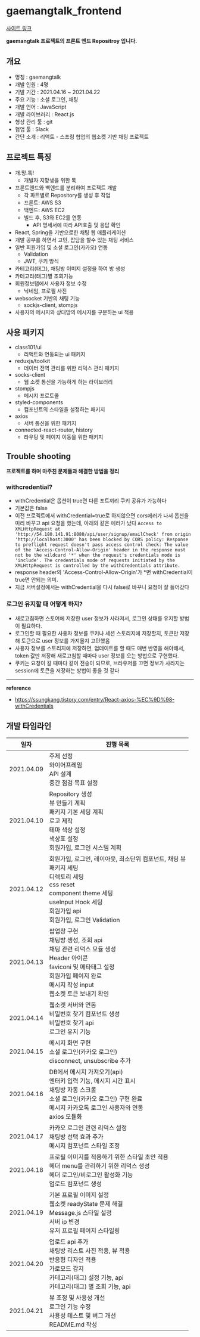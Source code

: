# gaemangtalk_frontend

[사이트 링크](http://gaemangtalk.site/)

**gaemangtalk 프로젝트의 프론트 엔드 Repositroy 입니다.**



## 개요

* 명칭 : gaemangtalk
* 개발 인원 : 4명
* 기발 기간 : 2021.04.16 ~ 2021.04.22
* 주요 기능 : 소셜 로그인, 채팅
* 개발 언어 : JavaScript
* 개발 라이브러리 : React.js
* 형상 관리 툴 : git
* 협업 툴 : Slack
* 간단 소개 : 리액트 - 스프링 협업의 웹소켓 기반 채팅 프로젝트



## 프로젝트 특징

* 개.망.톡!
  * 개발자 지망생을 위한 톡
* 프론트엔드와 백엔드를 분리하여 프로젝트 개발
  *  각 파트별로 Repository를 생성 후 작업
  * 프론트: AWS S3
  * 백엔드: AWS EC2
  * 빌드 후, S3와 EC2를 연동
    * API 명세서에 따라 API호출 및 응답 확인
* React, Spring을 기반으로한 채팅 웹 애플리케이션
* 개발 공부를 하면서 고민, 잡담을 할수 있는 채팅 서비스
* 일반 회원가입 및 소셜 로그인(카카오) 연동
  * Validation
  * JWT, 쿠키 방식
* 카테고리(태그), 채팅방 이미지 설정을 하여 방 생성
* 카테고리(태그)별 조회기능
* 회원정보탭에서 사용자 정보 수정
  * 닉네임, 프로필 사진
* websocket 기반의 채팅 기능
  * sockjs-client, stompjs
* 사용자의 메시지와 상대방의 메시지를 구분하는 ui 적용



## 사용 패키지

* class101/ui
  * 리액트와 연동되는 ui 패키지
* reduxjs/toolkit
  * 데이터 전역 관리를 위한 리덕스 관리 패키지
* socks-client
  * 웹 소켓 통신을 가능하게 하는 라이브러리
* stompjs
  * 메시지 프로토콜
* styled-components
  * 컴포넌트의 스타일을 설정하는 패키지
* axios
  * 서버 통신을 위한 패키지
* connected-react-router, history
  - 라우팅 및 페이지 이동을 위한 패키지



## Trouble shooting

**프로젝트를 하며 마주친 문제들과 해결한 방법을 정리**

### withcredential?

- withCredential은 옵션이 true면 다른 포트끼리 쿠키 공유가 가능하다
- 기본값은 false
- 이전 프로젝트에서 withCredential=true로 하지않으면 cors에러가 나서 옵션을 미리 바꾸고 api 요청을 했는데, 아래와 같은 에러가 났다
  `Access to XMLHttpRequest at 'http://54.180.141.91:8080/api/user/signup/emailCheck' from origin 'http://localhost:3000' has been blocked by CORS policy: Response to preflight request doesn't pass access control check: The value of the 'Access-Control-Allow-Origin' header in the response must not be the wildcard '*' when the request's credentials mode is 'include'. The credentials mode of requests initiated by the XMLHttpRequest is controlled by the withCredentials attribute.`
- response header의 'Access-Control-Allow-Origin'가 \*면 withCredential이 true면 안되는 의미.
- 지금 서버설정에서는 withCredential을 다시 false로 바꾸니 요청이 잘 들어갔다

### 로그인 유지할 때 어떻게 하지?

- 새로고침하면 스토어에 저장한 user 정보가 사라져서, 로그인 상태를 유지할 방법이 필요하다.
- 로그인할 때 필요한 사용자 정보를 쿠키나 세션 스토리지에 저장할지, 토큰만 저장해 토큰으로 user 정보를 가져올지 고민했음
- 사용자 정보를 스토리지에 저장하면, 업데이트를 할 때도 매번 반영을 해야해서, token 값만 저장해 새로고침할 때마다 user 정보를 오는 방법으로 구현했다.
- 쿠키는 요청이 갈 때마다 같이 전송이 되므로, 브라우저를 끄면 정보가 사라지는 session에 토큰을 저장하는 방법이 좋을 것 같다

---

**reference**

- https://ssungkang.tistory.com/entry/React-axios-%EC%9D%98-withCredentials





## 개발 타임라인

| 일자       | 진행 목록                                                    |
| ---------- | ------------------------------------------------------------ |
| 2021.04.09 | 주제 선정<br />와이어프레임<br />API 설계<br />중간 점검 목표 설정 |
| 2021.04.10 | Repository 생성<br />뷰 만들기 계획<br />패키지 기본 세팅 계획<br />로고 제작<br />테마 색상 설정<br />색상표 설정<br />회원가입, 로그인 시스템 계획 |
| 2021.04.12 | 회원가입, 로그인, 레이아웃, 최소단위 컴포넌트, 채팅 뷰<br />패키지 세팅<br />디렉토리 세팅<br />css reset<br />component theme 세팅<br />useInput Hook 세팅<br />회원가입 api<br />회원가입, 로그인 Validation |
| 2021.04.13 | 팝업창 구현<br />채팅방 생성, 조회 api<br />채팅 관련 리덕스 모듈 생성<br />Header 아이콘<br />faviconi 및 메타태그 설정<br />회원가입 페이지 완료<br />메시지 작성 input<br />웹소켓 토큰 보내기 확인 |
| 2021.04.14 | 웹소켓 서버와 연동<br />비밀번호 찾기 컴포넌트 생성<br />비밀번호 찾기 api<br />로그인 유지 기능 |
| 2021.04.15 | 메시지 화면 구현<br />소셜 로그인(카카오 로그인) <br />disconnect, unsubscribe 추가 |
| 2021.04.16 | DB에서 메시지 가져오기(api)<br />엔터키 입력 기능, 메시지 시간 표시<br />채팅방 자동 스크롤<br />소셜 로그인(카카오 로그인) 구현 완료<br />메시지 카카오톡 로그인 사용자와 연동<br />axios 모듈화 |
| 2021.04.17 | 카카오 로그인 관련 리덕스 설정<br />채팅방 선택 효과 추가<br />메시지 컴포넌트 스타일 조정 |
| 2021.04.18 | 프로필 이미지를 적용하기 위한 스타일 초안 적용<br />헤더 menu를 관리하기 위한 리덕스 생성<br />헤더 로그인/비로그인 활성화 기능<br />업로드 컴포넌트 생성 |
| 2021.04.19 | 기본 프로필 이미지 설정<br />웹소켓 readyState 문제 해결<br />Message.js 스타일 설정<br />서버 ip 변경<br />유저 프로필 페이지 스타일링 |
| 2021.04.20 | 업로드 api 추가<br />채팅방 리스트 사진 적용, 뷰 적용<br />반응형 디자인 적용<br />가로모드 감지<br />카테고리(태그) 설정 기능, api<br />카테고리(태그) 별 조회 기능, api |
| 2021.04.21 | 뷰 조정 및 사용성 개선<br />로그인 기능 수정<br />사용성 테스트 및 버그 개선<br />README.md 작성 |

